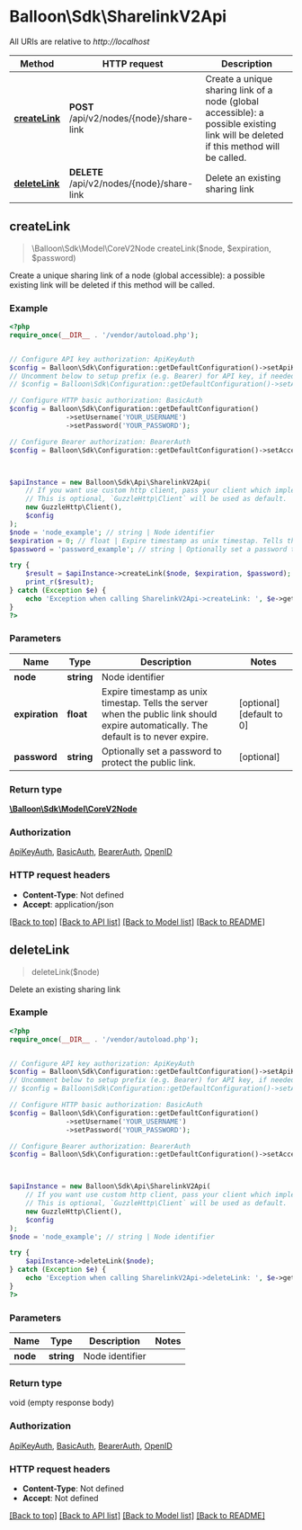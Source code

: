 # Balloon\Sdk\SharelinkV2Api

All URIs are relative to *http://localhost*

Method | HTTP request | Description
------------- | ------------- | -------------
[**createLink**](SharelinkV2Api.md#createLink) | **POST** /api/v2/nodes/{node}/share-link | Create a unique sharing link of a node (global accessible): a possible existing link will be deleted if this method will be called.
[**deleteLink**](SharelinkV2Api.md#deleteLink) | **DELETE** /api/v2/nodes/{node}/share-link | Delete an existing sharing link



## createLink

> \Balloon\Sdk\Model\CoreV2Node createLink($node, $expiration, $password)

Create a unique sharing link of a node (global accessible): a possible existing link will be deleted if this method will be called.

### Example

```php
<?php
require_once(__DIR__ . '/vendor/autoload.php');


// Configure API key authorization: ApiKeyAuth
$config = Balloon\Sdk\Configuration::getDefaultConfiguration()->setApiKey('X-API-Key', 'YOUR_API_KEY');
// Uncomment below to setup prefix (e.g. Bearer) for API key, if needed
// $config = Balloon\Sdk\Configuration::getDefaultConfiguration()->setApiKeyPrefix('X-API-Key', 'Bearer');

// Configure HTTP basic authorization: BasicAuth
$config = Balloon\Sdk\Configuration::getDefaultConfiguration()
              ->setUsername('YOUR_USERNAME')
              ->setPassword('YOUR_PASSWORD');

// Configure Bearer authorization: BearerAuth
$config = Balloon\Sdk\Configuration::getDefaultConfiguration()->setAccessToken('YOUR_ACCESS_TOKEN');



$apiInstance = new Balloon\Sdk\Api\SharelinkV2Api(
    // If you want use custom http client, pass your client which implements `GuzzleHttp\ClientInterface`.
    // This is optional, `GuzzleHttp\Client` will be used as default.
    new GuzzleHttp\Client(),
    $config
);
$node = 'node_example'; // string | Node identifier
$expiration = 0; // float | Expire timestamp as unix timestap. Tells the server when the public link should expire automatically. The default is to never expire.
$password = 'password_example'; // string | Optionally set a password to protect the public link.

try {
    $result = $apiInstance->createLink($node, $expiration, $password);
    print_r($result);
} catch (Exception $e) {
    echo 'Exception when calling SharelinkV2Api->createLink: ', $e->getMessage(), PHP_EOL;
}
?>
```

### Parameters


Name | Type | Description  | Notes
------------- | ------------- | ------------- | -------------
 **node** | **string**| Node identifier |
 **expiration** | **float**| Expire timestamp as unix timestap. Tells the server when the public link should expire automatically. The default is to never expire. | [optional] [default to 0]
 **password** | **string**| Optionally set a password to protect the public link. | [optional]

### Return type

[**\Balloon\Sdk\Model\CoreV2Node**](../Model/CoreV2Node.md)

### Authorization

[ApiKeyAuth](../../README.md#ApiKeyAuth), [BasicAuth](../../README.md#BasicAuth), [BearerAuth](../../README.md#BearerAuth), [OpenID](../../README.md#OpenID)

### HTTP request headers

- **Content-Type**: Not defined
- **Accept**: application/json

[[Back to top]](#) [[Back to API list]](../../README.md#documentation-for-api-endpoints)
[[Back to Model list]](../../README.md#documentation-for-models)
[[Back to README]](../../README.md)


## deleteLink

> deleteLink($node)

Delete an existing sharing link

### Example

```php
<?php
require_once(__DIR__ . '/vendor/autoload.php');


// Configure API key authorization: ApiKeyAuth
$config = Balloon\Sdk\Configuration::getDefaultConfiguration()->setApiKey('X-API-Key', 'YOUR_API_KEY');
// Uncomment below to setup prefix (e.g. Bearer) for API key, if needed
// $config = Balloon\Sdk\Configuration::getDefaultConfiguration()->setApiKeyPrefix('X-API-Key', 'Bearer');

// Configure HTTP basic authorization: BasicAuth
$config = Balloon\Sdk\Configuration::getDefaultConfiguration()
              ->setUsername('YOUR_USERNAME')
              ->setPassword('YOUR_PASSWORD');

// Configure Bearer authorization: BearerAuth
$config = Balloon\Sdk\Configuration::getDefaultConfiguration()->setAccessToken('YOUR_ACCESS_TOKEN');



$apiInstance = new Balloon\Sdk\Api\SharelinkV2Api(
    // If you want use custom http client, pass your client which implements `GuzzleHttp\ClientInterface`.
    // This is optional, `GuzzleHttp\Client` will be used as default.
    new GuzzleHttp\Client(),
    $config
);
$node = 'node_example'; // string | Node identifier

try {
    $apiInstance->deleteLink($node);
} catch (Exception $e) {
    echo 'Exception when calling SharelinkV2Api->deleteLink: ', $e->getMessage(), PHP_EOL;
}
?>
```

### Parameters


Name | Type | Description  | Notes
------------- | ------------- | ------------- | -------------
 **node** | **string**| Node identifier |

### Return type

void (empty response body)

### Authorization

[ApiKeyAuth](../../README.md#ApiKeyAuth), [BasicAuth](../../README.md#BasicAuth), [BearerAuth](../../README.md#BearerAuth), [OpenID](../../README.md#OpenID)

### HTTP request headers

- **Content-Type**: Not defined
- **Accept**: Not defined

[[Back to top]](#) [[Back to API list]](../../README.md#documentation-for-api-endpoints)
[[Back to Model list]](../../README.md#documentation-for-models)
[[Back to README]](../../README.md)


